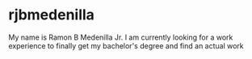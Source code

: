 # rjbmedenilla
My name is Ramon B Medenilla Jr. I am currently looking for a work experience to finally get my bachelor's degree and find an actual work
